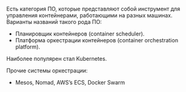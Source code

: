 Есть категория ПО, которые представляют собой инструмент для управления контейнерами, работающими на разных машинах. Варианты названий такого рода ПО:

* Планировщик контейнеров (container scheduler).
* Платформа оркестрации контейнеров (container orchestration platform).

Наиболее популярен стал Kubernetes.

Прочие системы оркестрации:

* Mesos, Nomad, AWS’s ECS, Docker Swarm



